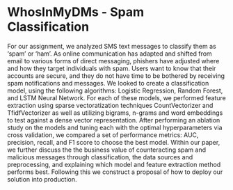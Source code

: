 # WhosInMyDMs - Spam Classification

For our assignment, we analyzed SMS text messages to classify them as ‘spam’ or ‘ham’. As online communication has adapted and shifted from email to various forms of direct messaging, phishers have adjusted where and how they target individuals with spam. Users want to know that their accounts are secure, and they do not have time to be bothered by receiving spam notifications and messages. We looked to create a classification model, using the following algorithms: Logistic Regression, Random Forest, and LSTM Neural Network. For each of these models, we performed feature extraction using sparse vectoratization techniques CountVectorizer and TfidfVectorizer as well as utilizing bigrams, n-grams and word embeddings to test against a dense vector representation. After performing an ablation study on the models and tuning each with the optimal hyperparameters via cross validation, we compared a set of  performance metrics: AUC, precision, recall, and F1 score to choose the best model. Within our paper, we further discuss the the business value of counteracting spam and malicious messages through classification, the data sources and preprocessing, and explaining which model and feature extraction method performs best. Following this we construct a proposal of how to deploy our solution into production.
